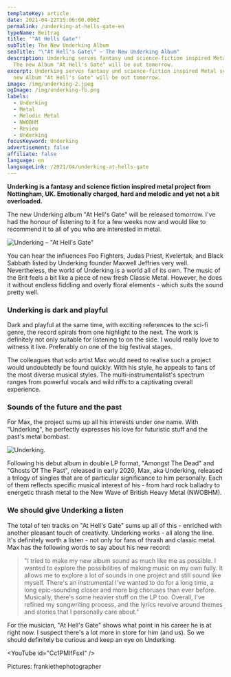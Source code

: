 ```yaml
---
templateKey: article
date: 2021-04-22T15:06:00.000Z
permalink: /underking-at-hells-gate-en
typeName: Beitrag
title: '"At Hells Gate"'
subTitle: The New Underking Album
seoTitle: "\"At Hell's Gate\" – The New Underking Album"
description: Underking serves fantasy und science-fiction inspired Metal sound.
  The new Album "At Hell's Gate" will be out tomorrow.
excerpt: Underking serves fantasy und science-fiction inspired Metal sound. The
  new Album "At Hell's Gate" will be out tomorrow.
image: /img/underking-2.jpeg
ogImage: /img/underking-fb.png
labels:
  - Underking
  - Metal
  - Melodic Metal
  - NWOBHM
  - Review
  - Underking
focusKeyword: Underking
advertisement: false
affiliate: false
language: en
languageLink: /2021/04/underking-at-hells-gate
---
```

**Underking is a fantasy and science fiction inspired metal project from Nottingham, UK. Emotionally charged, hard and melodic and yet not a bit overloaded.**

The new Underking album "At Hell's Gate" will be released tomorrow. I've had the honour of listening to it for a few weeks now and would like to recommend it to all of you who are interested in metal.

![Underking – "At Hell's Gate"](/img/underking-at-hells-gate.jpeg "Underking – \"At Hell's Gate\"")

You can hear the influences Foo Fighters, Judas Priest, Kvelertak, and Black Sabbath listed by Underking founder Maxwell Jeffries very well. Nevertheless, the world of Underking is a world all of its own. The music of the Brit feels a bit like a piece of new fresh Classic Metal. However, he does it without endless fiddling and overly floral elements - which suits the sound pretty well.

### Underking is dark and playful

Dark and playful at the same time, with exciting references to the sci-fi genre, the record spirals from one highlight to the next. The work is definitely not only suitable for listening to on the side. I would really love to witness it live. Preferably on one of the big festival stages.

The colleagues that solo artist Max would need to realise such a project would undoubtedly be found quickly. With his style, he appeals to fans of the most diverse musical styles. The multi-instrumentalist's spectrum ranges from powerful vocals and wild riffs to a captivating overall experience.

### Sounds of the future and the past

For Max, the project sums up all his interests under one name. With "Underking", he perfectly expresses his love for futuristic stuff and the past's metal bombast.

![Underking.](/img/underking-1.jpeg "Underking")

Following his debut album in double LP format, "Amongst The Dead" and "Ghosts Of The Past", released in early 2020, Max, aka Underking, released a trilogy of singles that are of particular significance to him personally. Each of them reflects specific musical interest of his - from hard rock balladry to energetic thrash metal to the New Wave of British Heavy Metal (NWOBHM).

### We should give Underking a listen

The total of ten tracks on "At Hell's Gate" sums up all of this - enriched with another pleasant touch of creativity. Underking works - all along the line. It's definitely worth a listen - not only for fans of thrash and classic metal. Max has the following words to say about his new record:

> "I tried to make my new album sound as much like me as possible. I wanted to explore the possibilities of making music on my own fully. It allows me to explore a lot of sounds in one project and still sound like myself. There's an instrumental I've wanted to do for a long time, a long epic-sounding closer and more big choruses than ever before. Musically, there's some heavier stuff on the LP too. Overall, I've refined my songwriting process, and the lyrics revolve around themes and stories that I personally care about."

For the musician, "At Hell's Gate" shows what point in his career he is at right now. I suspect there's a lot more in store for him (and us). So we should definitely be curious and keep an eye on Underking.

<YouTube id="Cc1PMlfFsxI" />

Pictures: frankiethephotographer